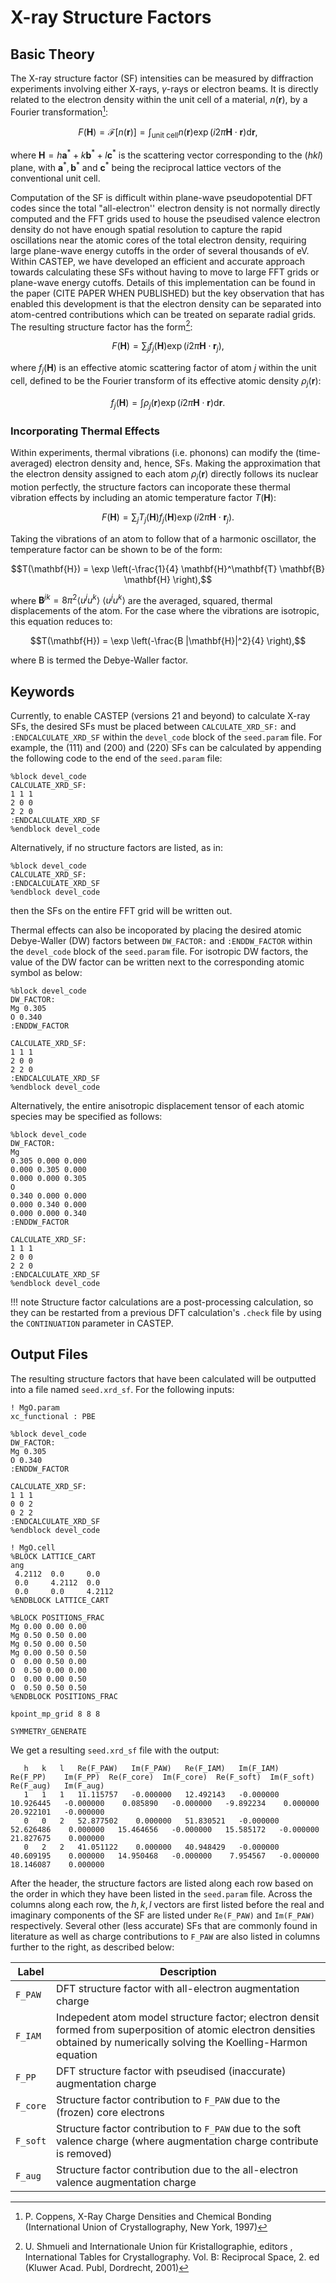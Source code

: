 # X-ray Structure Factors

## Basic Theory
The X-ray structure factor (SF) intensities can be measured by diffraction experiments involving either X-rays, $\gamma$-rays or electron beams. It is directly related to the electron density within the unit cell of a material, $n(\mathbf{r})$, by a Fourier transformation[^1]:

$$F(\mathbf{H}) = \mathcal{F}[n(\mathbf{r})] = \int_\textrm{unit cell} n(\mathbf{r})\exp(i 2 \pi \mathbf{H} \cdot \mathbf{r}) \mathrm{d}\mathbf{r},$$

where $\mathbf{H} = h \mathbf{a}^* + k \mathbf{b}^* + l\mathbf{c}^*$ is the scattering vector corresponding to the $(hkl)$ plane, with $\mathbf{a}^*, \mathbf{b}^*$ and $\mathbf{c}^*$ being the reciprocal lattice vectors of the conventional unit cell. 

Computation of the SF is difficult within plane-wave pseudopotential DFT codes since the total "all-electron'' electron density is not normally directly computed and the FFT grids used to house the pseudised valence electron density do not have enough spatial resolution to capture the rapid oscillations near the atomic cores of the total electron density, requiring large plane-wave energy cutoffs in the order of several thousands of eV. Within CASTEP, we have developed an efficient and accurate approach towards calculating these SFs without having to move to large FFT grids or plane-wave energy cutoffs. Details of this implementation can be found in the paper (CITE PAPER WHEN PUBLISHED) but the key observation that has enabled this development is that the electron density can be separated into atom-centred contributions which can be treated on separate radial grids. The resulting structure factor has the form[^2]:

$$F(\mathbf{H}) = \sum_{j} f_{j} (\mathbf{H}) \exp(i 2\pi \mathbf{H} \cdot \mathbf{r}_{j}),$$

where $f_j(\mathbf{H})$ is an effective atomic scattering factor of atom $j$ within the unit cell, defined to be the Fourier transform of its effective atomic density $\rho_j(\mathbf{r})$:

$$f_j (\mathbf{H}) = \int \rho_j (\mathbf{r}) \exp(i 2 \pi \mathbf{H} \cdot \mathbf{r}) \mathrm{d}{\mathbf{r}}.$$

### Incorporating Thermal Effects
Within experiments, thermal vibrations (i.e. phonons) can modify the (time-averaged) electron density and, hence, SFs. Making the approximation that the electron density assigned to each atom $\rho_j(\mathbf{r})$ directly follows its nuclear motion perfectly, the structure factors can incoporate these thermal vibration effects by including an atomic temperature factor $T(\mathbf{H})$:

$$F(\mathbf{H}) = \sum_j T_j(\mathbf{H}) f_j (\mathbf{H}) \exp(i 2 \pi \mathbf{H} \cdot \mathbf{r}_j).$$

Taking the vibrations of an atom to follow that of a harmonic oscillator, the temperature factor can be shown to be of the form:

$$T(\mathbf{H}) = \exp \left(-\frac{1}{4} \mathbf{H}^\mathbf{T} \mathbf{B} \mathbf{H} \right),$$

where $\mathbf{B}^{jk} = 8 \pi^2 \langle u^j u^k \rangle$ $\langle u^j u^k \rangle$ are the averaged, squared, thermal displacements of the atom. For the case where the vibrations are isotropic, this equation reduces to:

$$T(\mathbf{H}) = \exp \left(-\frac{B |\mathbf{H}|^2}{4} \right),$$

where B is termed the Debye-Waller factor.
## Keywords

Currently, to enable CASTEP (versions 21 and beyond) to calculate X-ray SFs, the desired SFs must be placed between ``CALCULATE_XRD_SF:`` and ``:ENDCALCULATE_XRD_SF`` within the ``devel_code`` block of the ``seed.param`` file. For example, the $(111)$ and $(200)$ and $(220)$ SFs can be calculated by appending the following code to the end of the ``seed.param`` file:

```
%block devel_code
CALCULATE_XRD_SF:
1 1 1
2 0 0
2 2 0
:ENDCALCULATE_XRD_SF
%endblock devel_code
```

Alternatively, if no structure factors are listed, as in:

```
%block devel_code
CALCULATE_XRD_SF:
:ENDCALCULATE_XRD_SF
%endblock devel_code
```
then the SFs on the entire FFT grid will be written out.

Thermal effects can also be incoporated by placing the desired atomic Debye-Waller (DW) factors between ``DW_FACTOR:`` and ``:ENDDW_FACTOR`` within the ``devel_code`` block of the ``seed.param`` file. For isotropic DW factors, the value of the DW factor can be written next to the corresponding atomic symbol as below:

```
%block devel_code
DW_FACTOR:
Mg 0.305
O 0.340
:ENDDW_FACTOR

CALCULATE_XRD_SF:
1 1 1
2 0 0
2 2 0
:ENDCALCULATE_XRD_SF
%endblock devel_code
```

Alternatively, the entire anisotropic displacement tensor of each atomic species may be specified as follows:

```
%block devel_code
DW_FACTOR:
Mg 
0.305 0.000 0.000
0.000 0.305 0.000
0.000 0.000 0.305
O
0.340 0.000 0.000
0.000 0.340 0.000
0.000 0.000 0.340
:ENDDW_FACTOR

CALCULATE_XRD_SF:
1 1 1
2 0 0
2 2 0
:ENDCALCULATE_XRD_SF
%endblock devel_code
```
!!! note
    Structure factor calculations are a post-processing calculation, so they can be restarted from a previous DFT calculation's ``.check`` file by using the ``CONTINUATION`` parameter in CASTEP.

## Output Files
The resulting structure factors that have been calculated will be outputted into a file named ``seed.xrd_sf``. For the following inputs: 

```
! MgO.param
xc_functional : PBE

%block devel_code
DW_FACTOR:
Mg 0.305
O 0.340
:ENDDW_FACTOR

CALCULATE_XRD_SF:
1 1 1
0 0 2
0 2 2
:ENDCALCULATE_XRD_SF
%endblock devel_code
```

```
! MgO.cell
%BLOCK LATTICE_CART
ang
 4.2112  0.0     0.0
 0.0     4.2112  0.0
 0.0     0.0     4.2112
%ENDBLOCK LATTICE_CART

%BLOCK POSITIONS_FRAC
Mg 0.00 0.00 0.00
Mg 0.50 0.50 0.00
Mg 0.50 0.00 0.50
Mg 0.00 0.50 0.50
O  0.00 0.50 0.00
O  0.50 0.00 0.00
O  0.00 0.00 0.50
O  0.50 0.50 0.50
%ENDBLOCK POSITIONS_FRAC

kpoint_mp_grid 8 8 8

SYMMETRY_GENERATE
```

We get a resulting ```seed.xrd_sf``` file with the output:
```
   h   k   l   Re(F_PAW)   Im(F_PAW)   Re(F_IAM)   Im(F_IAM)    Re(F_PP)    Im(F_PP)  Re(F_core)  Im(F_core)  Re(F_soft)  Im(F_soft)   Re(F_aug)   Im(F_aug)
   1   1   1   11.115757   -0.000000   12.492143   -0.000000   10.926445   -0.000000    0.085890   -0.000000   -9.892234    0.000000   20.922101   -0.000000   
   0   0   2   52.877502    0.000000   51.830521   -0.000000   52.626486    0.000000   15.464656   -0.000000   15.585172   -0.000000   21.827675    0.000000   
   0   2   2   41.051122    0.000000   40.948429   -0.000000   40.609195    0.000000   14.950468   -0.000000    7.954567   -0.000000   18.146087    0.000000
```

After the header, the structure factors are listed along each row based on the order in which they have been listed in the ```seed.param``` file. Across the columns along each row, the $h, k,l$ vectors are first listed before the real and imaginary components of the SF are listed under ``Re(F_PAW)`` and ``Im(F_PAW)`` respectively. Several other (less accurate) SFs that are commonly found in literature as well as charge contributions to ``F_PAW`` are also listed in columns further to the right, as described below:

Label      | Description
-----------|----------------------------------------------------------------
``F_PAW``  | DFT structure factor with all-electron augmentation charge
``F_IAM``  | Indepedent atom model structure factor; electron densit formed from superposition of atomic electron densities obtained by numerically solving the Koelling-Harmon equation
``F_PP``   | DFT structure factor with pseudised (inaccurate) augmentation charge
``F_core`` | Structure factor contribution to ``F_PAW`` due to the (frozen) core electrons
``F_soft`` | Structure factor contribution to ``F_PAW`` due to the soft valence charge (where augmentation charge contribute is removed)
``F_aug``  | Structure factor contribution due to the all-electron valence augmentation charge


[^1]: P. Coppens, X-Ray Charge Densities and Chemical Bonding (International Union of Crystallography, New York, 1997)
[^2]: U. Shmueli and Internationale Union für Kristallographie, editors , International Tables for Crystallography. Vol. B: Reciprocal Space, 2. ed (Kluwer Acad. Publ, Dordrecht, 2001)


